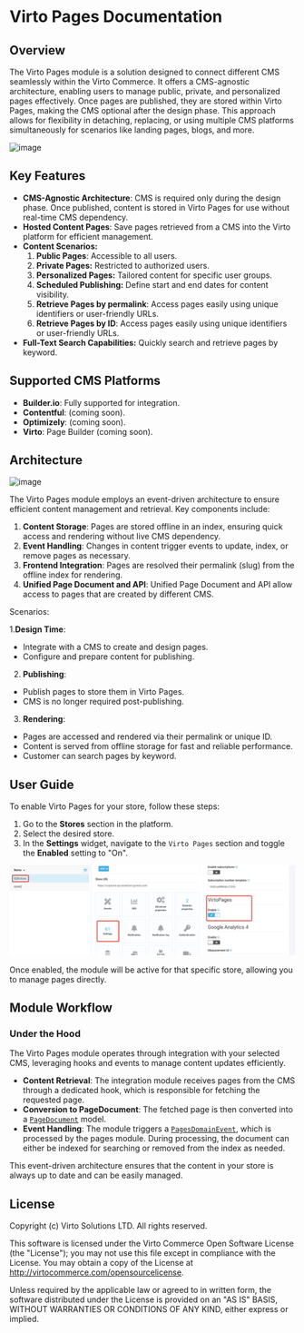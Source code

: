 # Virto Pages Documentation

## Overview

The Virto Pages module is a solution designed to connect different CMS seamlessly within the Virto Commerce. It offers a CMS-agnostic architecture, enabling users to manage public, private, and personalized pages effectively. Once pages are published, they are stored within Virto Pages, making the CMS optional after the design phase. This approach allows for flexibility in detaching, replacing, or using multiple CMS platforms simultaneously for scenarios like landing pages, blogs, and more.

![image](https://github.com/user-attachments/assets/a40ae81a-6f11-4f57-971f-cd512772bd1d)


## Key Features

* **CMS-Agnostic Architecture**: CMS is required only during the design phase. Once published, content is stored in Virto Pages for use without real-time CMS dependency.
* **Hosted Content Pages**: Save pages retrieved from a CMS into the Virto platform for efficient management.
* **Content Scenarios:**
  1. **Public Pages**: Accessible to all users.
  2. **Private Pages:** Restricted to authorized users.
  3. **Personalized Pages:** Tailored content for specific user groups.
  4. **Scheduled Publishing:** Define start and end dates for content visibility.
  5. **Retrieve Pages by permalink**: Access pages easily using unique identifiers or user-friendly URLs.
  6. **Retrieve Pages by ID**: Access pages easily using unique identifiers or user-friendly URLs.
* **Full-Text Search Capabilities:** Quickly search and retrieve pages by keyword.

## Supported CMS Platforms

* **Builder.io**: Fully supported for integration.
* **Contentful**: (coming soon).
* **Optimizely**: (coming soon).
* **Virto**: Page Builder (coming soon).

## Architecture

![image](https://github.com/user-attachments/assets/455320a6-9e13-4683-aa2e-e90a24995e78)

The Virto Pages module employs an event-driven architecture to ensure efficient content management and retrieval. Key components include:

1. **Content Storage**: Pages are stored offline in an index, ensuring quick access and rendering without live CMS dependency.
2. **Event Handling**: Changes in content trigger events to update, index, or remove pages as necessary.
3. **Frontend Integration**: Pages are resolved their permalink (slug) from the offline index for rendering.
4. **Unified Page Document and API**: Unified Page Document and API allow access to pages that are created by different CMS.

Scenarios:

1.**Design Time**:
  * Integrate with a CMS to create and design pages.
  * Configure and prepare content for publishing.
2. **Publishing**:
  * Publish pages to store them in Virto Pages.
  * CMS is no longer required post-publishing.
3. **Rendering**:
  * Pages are accessed and rendered via their permalink or unique ID.
  * Content is served from offline storage for fast and reliable performance.
  * Customer can search pages by keyword.

## User Guide

To enable Virto Pages for your store, follow these steps:

1. Go to the **Stores** section in the platform.
2. Select the desired store.
3. In the **Settings** widget, navigate to the `Virto Pages` section and toggle the **Enabled** setting to "On".

![Enable Module Pages](docs/media/enable-module-pages.png)

Once enabled, the module will be active for that specific store, allowing you to manage pages directly.

## Module Workflow

### Under the Hood

The Virto Pages module operates through integration with your selected CMS, leveraging hooks and events to manage content updates efficiently.

- **Content Retrieval**: The integration module receives pages from the CMS through a dedicated hook, which is responsible for fetching the requested page.
- **Conversion to PageDocument**: The fetched page is then converted into a [`PageDocument`](src/VirtoCommerce.Pages.Core/Models/PageDocument.cs) model.
- **Event Handling**: The module triggers a [`PagesDomainEvent`](src/VirtoCommerce.Pages.Data/Handlers/PageChangedHandler.cs), which is processed by the pages module. During processing, the document can either be indexed for searching or removed from the index as needed.

This event-driven architecture ensures that the content in your store is always up to date and can be easily managed.

## License
Copyright (c) Virto Solutions LTD.  All rights reserved.

This software is licensed under the Virto Commerce Open Software License (the "License"); you
may not use this file except in compliance with the License. You may
obtain a copy of the License at http://virtocommerce.com/opensourcelicense.

Unless required by the applicable law or agreed to in written form, the software
distributed under the License is provided on an "AS IS" BASIS,
WITHOUT WARRANTIES OR CONDITIONS OF ANY KIND, either express or
implied.

